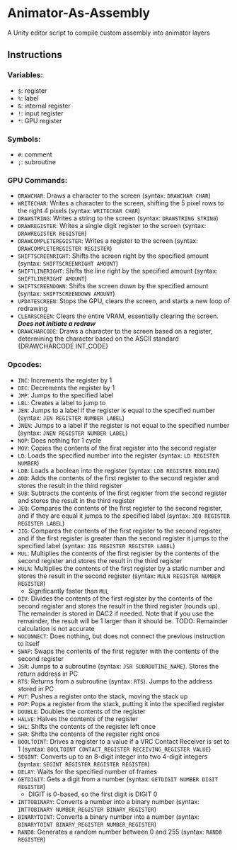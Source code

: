 # Animator-As-Assembly
A Unity editor script to compile custom assembly into animator layers

## Instructions
### Variables:
- `$`: register
- `%`: label
- `&`: internal register
- `!`: input register
- `*`: GPU register

### Symbols:
- `#`: comment
- `;`: subroutine

### GPU Commands:
- `DRAWCHAR`: Draws a character to the screen (syntax: `DRAWCHAR CHAR`)
- `WRITECHAR`: Writes a character to the screen, shifting the 5 pixel rows to the right 4 pixels (syntax: `WRITECHAR CHAR`)
- `DRAWSTRING`: Writes a string to the screen (syntax: `DRAWSTRING STRING`)
- `DRAWREGISTER`: Writes a single digit register to the screen (syntax: `DRAWREGISTER REGISTER`)
- `DRAWCOMPLETEREGISTER`: Writes a register to the screen (syntax: `DRAWCOMPLETEREGISTER REGISTER`)
- `SHIFTSCREENRIGHT`: Shifts the screen right by the specified amount (syntax: `SHIFTSCREENRIGHT AMOUNT`)
- `SHIFTLINERIGHT`: Shifts the line right by the specified amount (syntax: `SHIFTLINERIGHT AMOUNT`)
- `SHIFTSCREENDOWN`: Shifts the screen down by the specified amount (syntax: `SHIFTSCREENDOWN AMOUNT`)
- `UPDATESCREEN`: Stops the GPU, clears the screen, and starts a new loop of redrawing
- `CLEARSCREEN`: Clears the entire VRAM, essentially clearing the screen. ***Does not initiate a redraw***
- `DRAWCHARCODE`: Draws a character to the screen based on a register, determining the character based on the ASCII standard {DRAWCHARCODE INT_CODE}

### Opcodes:
- `INC`: Increments the register by 1
- `DEC`: Decrements the register by 1
- `JMP`: Jumps to the specified label
- `LBL`: Creates a label to jump to
- `JEN`: Jumps to a label if the register is equal to the specified number (syntax: `JEN REGISTER NUMBER LABEL`)
- `JNEN`: Jumps to a label if the register is not equal to the specified number (syntax: `JNEN REGISTER NUMBER LABEL`)
- `NOP`: Does nothing for 1 cycle
- `MOV`: Copies the contents of the first register into the second register
- `LD`: Loads the specified number into the register (syntax: `LD REGISTER NUMBER`)
- `LDB`: Loads a boolean into the register (syntax: `LDB REGISTER BOOLEAN`)
- `ADD`: Adds the contents of the first register to the second register and stores the result in the third register
- `SUB`: Subtracts the contents of the first register from the second register and stores the result in the third register
- `JEQ`: Compares the contents of the first register to the second register, and if they are equal it jumps to the specified label (syntax: `JEQ REGISTER REGISTER LABEL`)
- `JIG`: Compares the contents of the first register to the second register, and if the first register is greater than the second register it jumps to the specified label (syntax: `JIG REGISTER REGISTER LABEL`)
- `MUL`: Multiplies the contents of the first register by the contents of the second register and stores the result in the third register
- `MULN`: Multiplies the contents of the first register by a static number and stores the result in the second register (syntax: `MULN REGISTER NUMBER REGISTER`)
  - Significantly faster than `MUL`
- `DIV`: Divides the contents of the first register by the contents of the second register and stores the result in the third register (rounds up). The remainder is stored in DAC2 if needed. Note that if you use the remainder, the result will be 1 larger than it should be. TODO: Remainder calculation is not accurate
- `NOCONNECT`: Does nothing, but does not connect the previous instruction to itself
- `SWAP`: Swaps the contents of the first register with the contents of the second register
- `JSR`: Jumps to a subroutine (syntax: `JSR SUBROUTINE_NAME`). Stores the return address in PC
- `RTS`: Returns from a subroutine (syntax: `RTS`). Jumps to the address stored in PC
- `PUT`: Pushes a register onto the stack, moving the stack up
- `POP`: Pops a register from the stack, putting it into the specified register
- `DOUBLE`: Doubles the contents of the register
- `HALVE`: Halves the contents of the register
- `SHL`: Shifts the contents of the register left once
- `SHR`: Shifts the contents of the register right once
- `BOOLTOINT`: Drives a register to a value if a VRC Contact Receiver is set to 1 (syntax: `BOOLTOINT CONTACT_REGISTER RECEIVING_REGISTER VALUE`)
- `SEGINT`: Converts up to an 8-digit integer into two 4-digit integers (syntax: `SEGINT REGISTER REGISTER REGISTER`)
- `DELAY`: Waits for the specified number of frames
- `GETDIGIT`: Gets a digit from a number (syntax: `GETDIGIT NUMBER DIGIT REGISTER`)
  - DIGIT is 0-based, so the first digit is DIGIT 0
- `INTTOBINARY`: Converts a number into a binary number (syntax: `INTTOBINARY NUMBER_REGISTER BINARY_REGISTER`)
- `BINARYTOINT`: Converts a binary number into a number (syntax: `BINARYTOINT BINARY_REGISTER NUMBER_REGISTER`)
- `RAND8`: Generates a random number between 0 and 255 (syntax: `RAND8 REGISTER`)

